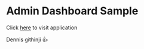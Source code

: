 # Admin Dashboard Sample

Click [here](https://custom-admin-dashboard-v2.netlify.app/login.html) to visit application

Dennis githinji 👍
